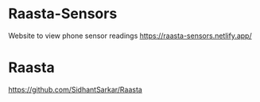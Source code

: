 # Raasta-Sensors
Website to view phone sensor readings
https://raasta-sensors.netlify.app/

# Raasta
https://github.com/SidhantSarkar/Raasta
